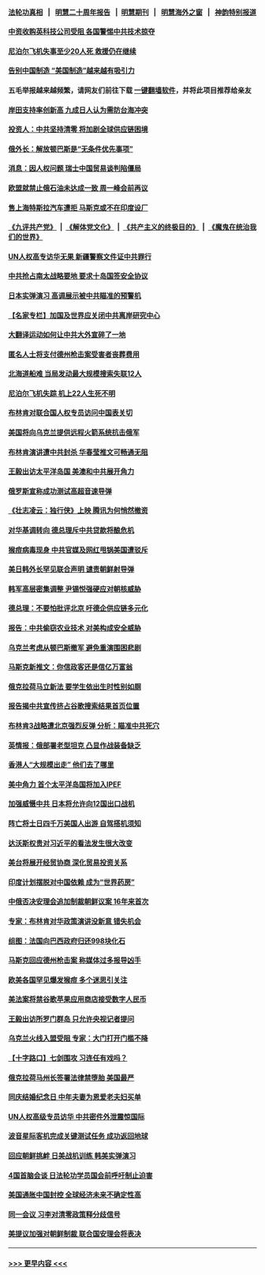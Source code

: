 #### [法轮功真相](https://github.com/gfw-breaker/truth/blob/master/README.md?t=0) &nbsp;&nbsp;|&nbsp;&nbsp; [明慧二十周年报告](https://github.com/gfw-breaker/mh-reports/blob/master/README.md?t=0) &nbsp;&nbsp;|&nbsp;&nbsp;[明慧期刊](https://github.com/gfw-breaker/mh-qikan) &nbsp;&nbsp;|&nbsp;&nbsp; [明慧海外之窗](https://github.com/gfw-breaker/mh-news/blob/master/README.md?t=0) &nbsp;&nbsp;|&nbsp;&nbsp; [神韵特别报道](https://github.com/gfw-breaker/mh-news/blob/master/shenyun.md?t=0)
#### [中资收购英科技公司受阻 各国警惕中共技术掠夺](../pages/nsc418/n13748635.md?t=05302101) 
#### [尼泊尔飞机失事至少20人死 救援仍在继续](../pages/nsc418/n13748016.md?t=05302101) 
#### [告别中国制造 “美国制造”越来越有吸引力](../pages/nsc418/n13748560.md?t=05302101) 
#### 五毛举报越来越频繁，请网友们前往下载 [一键翻墙软件](https://github.com/gfw-breaker/ssr-accounts)，并将此项目推荐给亲友
#### [岸田支持率创新高 九成日人认为需防台海冲突](../pages/nsc418/n13748493.md?t=05302101) 
#### [投资人：中共坚持清零 将加剧全球供应链困境](../pages/nsc418/n13748391.md?t=05302101) 
#### [俄外长：解放顿巴斯是“无条件优先事项”](../pages/nsc418/n13748308.md?t=05302101) 
#### [消息：因人权问题 瑞士中国贸易谈判陷僵局](../pages/nsc418/n13748201.md?t=05302101) 
#### [欧盟就禁止俄石油未达成一致 周一峰会前再议](../pages/nsc418/n13748157.md?t=05302101) 
#### [售上海特斯拉汽车遭拒 马斯克或不在印度设厂](../pages/nsc418/n13748099.md?t=05302101) 
#### [《九评共产党》](https://github.com/begood0513/9ping.md/blob/master/README.md) &nbsp;|&nbsp; [《解体党文化》](../../../../jtdwh.md/blob/master/README.md)  &nbsp;|&nbsp; [《共产主义的终极目的》](../../../../gczydzjmd.md/blob/master/README.md) &nbsp;|&nbsp; [《魔鬼在统治我们的世界》](../../../../mgztzwmdsj.md/blob/master/README.md) 
#### [UN人权高专访华无果 新疆警察文件证中共罪行](../pages/nsc418/n13748112.md?t=05302101) 
#### [中共抢占南太战略要地 要求十岛国签安全协议](../pages/nsc418/n13748106.md?t=05302101) 
#### [日本实弹演习 高调展示被中共瞄准的预警机](../pages/nsc418/n13748020.md?t=05302101) 
#### [【名家专栏】加国及世界应关闭中共离岸研究中心](../pages/nsc418/n13748012.md?t=05302101) 
#### [大翻译运动如何让中共大外宣碎了一地](../pages/nsc418/n13743979.md?t=05302101) 
#### [匿名人士将支付德州枪击案受害者丧葬费用](../pages/nsc418/n13747890.md?t=05302101) 
#### [北海道船难 当局发动最大规模搜索失联12人](../pages/nsc418/n13747845.md?t=05302101) 
#### [尼泊尔飞机失踪 机上22人生死不明](../pages/nsc418/n13747822.md?t=05302101) 
#### [布林肯对联合国人权专员访问中国表关切](../pages/nsc418/n13747144.md?t=05302101) 
#### [美国将向乌克兰提供远程火箭系统抗击俄军](../pages/nsc418/n13747595.md?t=05302101) 
#### [布林肯演讲遭中共封杀 华春莹推文可畅通无阻](../pages/nsc418/n13747499.md?t=05302101) 
#### [王毅出访太平洋岛国 美澳和中共展开角力](../pages/nsc418/n13747108.md?t=05302101) 
#### [俄罗斯宣称成功测试高超音速导弹](../pages/nsc418/n13747509.md?t=05302101) 
#### [《壮志凌云：独行侠》上映 腾讯为何悄然撤资](../pages/nsc418/n13747452.md?t=05302101) 
#### [对华基调转向 德总理斥中共贷款将酿危机](../pages/nsc418/n13747475.md?t=05302101) 
#### [猴痘病毒现身 中共官媒及网红甩锅美国遭驳斥](../pages/nsc418/n13747230.md?t=05302101) 
#### [美日韩外长罕见联合声明 谴责朝鲜射导弹](../pages/nsc418/n13747349.md?t=05302101) 
#### [韩军高层密集调整 尹锡悦强硬应对朝核威胁](../pages/nsc418/n13747246.md?t=05302101) 
#### [德总理：不要怕批评北京 吁德企供应链多元化](../pages/nsc418/n13747222.md?t=05302101) 
#### [报告：中共偷窃农业技术 对美构成安全威胁](../pages/nsc418/n13747006.md?t=05302101) 
#### [乌克兰考虑从顿巴斯撤军 避免重演围困悲剧](../pages/nsc418/n13747156.md?t=05302101) 
#### [马斯克新推文：你信政客还是信亿万富翁](../pages/nsc418/n13746891.md?t=05302101) 
#### [俄克拉荷马立新法 要学生依出生时性别如厕](../pages/nsc418/n13746932.md?t=05302101) 
#### [报告揭中共宣传挤占谷歌搜索结果首页位置](../pages/nsc418/n13746870.md?t=05302101) 
#### [布林肯3战略遭北京强烈反弹 分析：瞄准中共死穴](../pages/nsc418/n13746139.md?t=05302101) 
#### [英情报：俄部署老型坦克 凸显作战装备缺乏](../pages/nsc418/n13746974.md?t=05302101) 
#### [香港人“大规模出走” 他们去了哪里](../pages/nsc418/n13746849.md?t=05302101) 
#### [美中角力 首个太平洋岛国将加入IPEF](../pages/nsc418/n13746926.md?t=05302101) 
#### [加强威慑中共 日本将允许向12国出口战机](../pages/nsc418/n13746894.md?t=05302101) 
#### [阵亡将士日四千万美国人出游 自驾搭机须知](../pages/nsc418/n13746848.md?t=05302101) 
#### [达沃斯权贵对习近平的看法发生很大改变](../pages/nsc418/n13746167.md?t=05302101) 
#### [美台将展开经贸协商 深化贸易投资关系](../pages/nsc418/n13746773.md?t=05302101) 
#### [印度计划摆脱对中国依赖 成为“世界药房”](../pages/nsc418/n13746655.md?t=05302101) 
#### [中俄否决安理会追加制裁朝鲜议案 16年来首次](../pages/nsc418/n13746553.md?t=05302101) 
#### [专家：布林肯对华政策演讲没新意 错失机会](../pages/nsc418/n13746443.md?t=05302101) 
#### [组图：法国向巴西政府归还998块化石](../pages/nsc418/n13745769.md?t=05302101) 
#### [马斯克回应德州枪击案 称媒体过多报导凶手](../pages/nsc418/n13746165.md?t=05302101) 
#### [欧美各国罕见爆发猴痘 多个迷思引关注](../pages/nsc418/n13746210.md?t=05302101) 
#### [美法案将禁谷歌苹果应用商店接受数字人民币](../pages/nsc418/n13746154.md?t=05302101) 
#### [王毅出访所罗门群岛 只允许央视记者提问](../pages/nsc418/n13746105.md?t=05302101) 
#### [乌克兰火线入盟受阻 专家：大门打开门槛不降](../pages/nsc418/n13746059.md?t=05302101) 
#### [【十字路口】七剑围攻 习连任有戏吗？](../pages/nsc418/n13745870.md?t=05302101) 
#### [俄克拉荷马州长签署法律禁堕胎 美国最严](../pages/nsc418/n13746035.md?t=05302101) 
#### [同庆结婚纪念日 中年夫妻为恩爱老夫妇买单](../pages/nsc418/n13745657.md?t=05302101) 
#### [UN人权高级专员访华 中共密件外泄震惊国际](../pages/nsc418/n13745817.md?t=05302101) 
#### [波音星际客机完成关键测试任务 成功返回地球](../pages/nsc418/n13745761.md?t=05302101) 
#### [回应朝鲜挑衅 日美战机训练 韩美实弹演习](../pages/nsc418/n13745731.md?t=05302101) 
#### [4国首脑会谈 日法轮功学员国会前呼吁制止迫害](../pages/nsc418/n13745575.md?t=05302101) 
#### [美国通胀中国封控 全球经济未来不确定性高](../pages/nsc418/n13745529.md?t=05302101) 
#### [同一会议 习李对清零政策释分歧信号](../pages/nsc418/n13745273.md?t=05302101) 
#### [美提议加强对朝鲜制裁 联合国安理会将表决](../pages/nsc418/n13745466.md?t=05302101) 

----
#### [ >>> 更早内容 <<< ](../indexes/nsc418-earlier.md)
